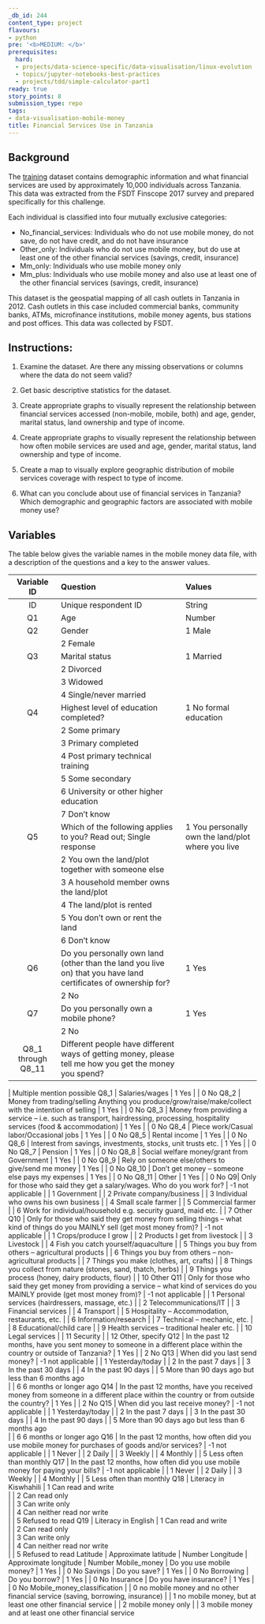 ```yaml
---
_db_id: 244
content_type: project
flavours:
- python
pre: '<b>MEDIUM: </b>'
prerequisites:
  hard:
  - projects/data-science-specific/data-visualisation/linux-evolution
  - topics/jupyter-notebooks-best-practices
  - projects/tdd/simple-calculator-part1
ready: true
story_points: 8
submission_type: repo
tags:
- data-visualisation-mobile-money
title: Financial Services Use in Tanzania
---
```


## Background

The [training](training.csv) dataset contains demographic information and what financial services are used by approximately 10,000 individuals across Tanzania. This data was extracted from the FSDT Finscope 2017 survey and prepared specifically for this challenge.

Each individual is classified into four mutually exclusive categories:

- No_financial_services: Individuals who do not use mobile money, do not save, do not have credit, and do not have insurance
- Other_only: Individuals who do not use mobile money, but do use at least one of the other financial services (savings, credit, insurance)
- Mm_only: Individuals who use mobile money only
- Mm_plus: Individuals who use mobile money and also use at least one of the other financial services (savings, credit, insurance)

This dataset is the geospatial mapping of all cash outlets in Tanzania in 2012. Cash outlets in this case included commercial banks, community banks, ATMs, microfinance institutions, mobile money agents, bus stations and post offices. This data was collected by FSDT.

## Instructions:

1. Examine the dataset. Are there any missing observations or columns where the data do not seem valid?

2. Get basic descriptive statistics for the dataset.

3. Create appropriate graphs to visually represent the relationship between financial services accessed (non-mobile, mobile, both) and age, gender, marital status, land ownership and type of income.

4. Create appropriate graphs to visually represent the relationship between how often mobile services are used and age, gender, marital status, land ownership and type of income.

5. Create a map to visually explore geographic distribution of mobile services coverage with respect to type of income.

6. What can you conclude about use of financial services in Tanzania? Which demographic and geographic factors are associated with mobile money use?

## Variables

The table below gives the variable names in the mobile money data file, with a description of the questions and a key to the answer values.

|    Variable ID     | Question                                                                                                       | Values                                            |
| :----------------: | :------------------------------------------------------------------------------------------------------------- | :------------------------------------------------ |
|         ID         | Unique respondent ID                                                                                           | String                                            |
|         Q1         | Age                                                                                                            | Number                                            |
|         Q2         | Gender                                                                                                         | 1 Male                                            |
|                    | 2 Female                                                                                                       |
|         Q3         | Marital status                                                                                                 | 1 Married                                         |
|                    | 2 Divorced                                                                                                     |
|                    | 3 Widowed                                                                                                      |
|                    | 4 Single/never married                                                                                         |
|         Q4         | Highest level of education completed?                                                                          | 1 No formal education                             |
|                    | 2 Some primary                                                                                                 |
|                    | 3 Primary completed                                                                                            |
|                    | 4 Post primary technical training                                                                              |
|                    | 5 Some secondary                                                                                               |
|                    | 6 University or other higher education                                                                         |
|                    | 7 Don’t know                                                                                                   |
|         Q5         | Which of the following applies to you? Read out; Single response                                               | 1 You personally own the land/plot where you live |
|                    | 2 You own the land/plot together with someone else                                                             |
|                    | 3 A household member owns the land/plot                                                                        |
|                    | 4 The land/plot is rented                                                                                      |
|                    | 5 You don’t own or rent the land                                                                               |
|                    | 6 Don’t know                                                                                                   |
|         Q6         | Do you personally own land (other than the land you live on) that you have land certificates of ownership for? | 1 Yes                                             |
|                    | 2 No                                                                                                           |
|         Q7         | Do you personally own a mobile phone?                                                                          | 1 Yes                                             |
|                    | 2 No                                                                                                           |
| Q8_1 through Q8_11 | Different people have different ways of getting money, please tell me how you get the money you spend?         |

| Multiple mention possible
Q8_1 | Salaries/wages | 1 Yes
| | 0 No
Q8_2 | Money from trading/selling Anything you produce/grow/raise/make/collect with the intention of selling | 1 Yes
| | 0 No
Q8_3 | Money from providing a service – i.e. such as transport, hairdressing, processing, hospitality services (food & accommodation) | 1 Yes
| | 0 No
Q8_4 | Piece work/Casual labor/Occasional jobs | 1 Yes
| | 0 No
Q8_5 | Rental income | 1 Yes
| | 0 No
Q8_6 | Interest from savings, investments, stocks, unit trusts etc. | 1 Yes
| | 0 No
Q8_7 | Pension | 1 Yes
| | 0 No
Q8_8 | Social welfare money/grant from Government | 1 Yes
| | 0 No
Q8_9 | Rely on someone else/others to give/send me money | 1 Yes
| | 0 No
Q8_10 | Don’t get money – someone else pays my expenses | 1 Yes
| | 0 No
Q8_11 | Other | 1 Yes
| | 0 No
Q9| Only for those who said they get a salary/wages. Who do you work for? | -1 not applicable
| | 1 Government
| | 2 Private company/business
| | 3 Individual who owns his own business
| | 4 Small scale farmer
| | 5 Commercial farmer
| | 6 Work for individual/household e.g. security guard, maid etc.
| | 7 Other
Q10 | Only for those who said they get money from selling things – what kind of things do you MAINLY sell (get most money from)? | -1 not applicable
| | 1 Crops/produce I grow
| | 2 Products I get from livestock
| | 3 Livestock
| | 4 Fish you catch yourself/aquaculture
| | 5 Things you buy from others – agricultural products
| | 6 Things you buy from others – non-agricultural products
| | 7 Things you make (clothes, art, crafts)
| | 8 Things you collect from nature (stones, sand, thatch, herbs)
| | 9 Things you process (honey, dairy products, flour)
| | 10 Other
Q11 | Only for those who said they get money from providing a service – what kind of services do you MAINLY provide (get most money from)? | -1 not applicable
| | 1 Personal services (hairdressers, massage, etc.)
| | 2 Telecommunications/IT
| | 3 Financial services
| | 4 Transport
| | 5 Hospitality – Accommodation, restaurants, etc.
| | 6 Information/research
| | 7 Technical – mechanic, etc.
| | 8 Educational/child care
| | 9 Health services – traditional healer etc.
| | 10 Legal services
| | 11 Security
| | 12 Other, specify
Q12 | In the past 12 months, have you sent money to someone in a different place within the country or outside of Tanzania? | 1 Yes
| | 2 No
Q13 | When did you last send money? | -1 not applicable
| | 1 Yesterday/today
| | 2 In the past 7 days
| | 3 In the past 30 days
| | 4 In the past 90 days
| | 5 More than 90 days ago but less than 6 months ago  
 | | 6 6 months or longer ago
Q14 | In the past 12 months, have you received money from someone in a different place within the country or from outside the country? | 1 Yes
| | 2 No
Q15 | When did you last receive money? | -1 not applicable
| | 1 Yesterday/today
| | 2 In the past 7 days
| | 3 In the past 30 days
| | 4 In the past 90 days
| | 5 More than 90 days ago but less than 6 months ago  
 | | 6 6 months or longer ago
Q16 | In the past 12 months, how often did you use mobile money for purchases of goods and/or services? | -1 not applicable
| | 1 Never
| | 2 Daily
| | 3 Weekly
| | 4 Monthly
| | 5 Less often than monthly
Q17 | In the past 12 months, how often did you use mobile money for paying your bills? | -1 not applicable
| | 1 Never
| | 2 Daily
| | 3 Weekly
| | 4 Monthly
| | 5 Less often than monthly
Q18 | Literacy in Kiswhahili | 1 Can read and write  
 | | 2 Can read only  
 | | 3 Can write only  
 | | 4 Can neither read nor write  
 | | 5 Refused to read
Q19 | Literacy in English | 1 Can read and write  
 | | 2 Can read only  
 | | 3 Can write only  
 | | 4 Can neither read nor write  
 | | 5 Refused to read
Latitude | Approximate latitude | Number
Longitude | Approximate longitude | Number
Mobile_money | Do you use mobile money? | 1 Yes
| | 0 No
Savings | Do you save? | 1 Yes
| | 0 No
Borrowing | Do you borrow? | 1 Yes
| | 0 No
Insurance | Do you have insurance? | 1 Yes
| | 0 No
Mobile_money_classification | | 0 no mobile money and no other financial service (saving, borrowing, insurance)
| | 1 no mobile money, but at least one other financial service
| | 2 mobile money only
| | 3 mobile money and at least one other financial service